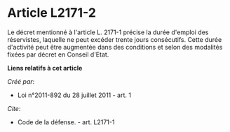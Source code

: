 # Article L2171-2

Le décret mentionné à l'article L. 2171-1 précise la durée d'emploi des réservistes, laquelle ne peut excéder trente jours
consécutifs. Cette durée d'activité peut être augmentée dans des conditions et selon des modalités fixées par décret en
Conseil d'Etat.

**Liens relatifs à cet article**

_Créé par_:

  - Loi n°2011-892 du 28 juillet 2011 - art. 1

_Cite_:

  - Code de la défense. - art. L2171-1

